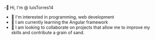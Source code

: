 -👋 Hi, I'm @ luisTorres14
- 👀 I'm interested in programming, web development
- 🌱 I am currently learning the Angular framework
- 💞️ I am looking to collaborate on projects that allow me to improve my skills and contribute a grain of sand.
<!---
luisTorres14/luisTorres14 is a ✨ special ✨ repository because its `README.md` (this file) appears on your GitHub profile.
You can click the Preview link to take a look at your changes.
--->
